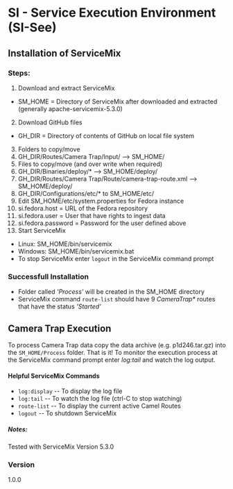 # SI - Service Execution Environment (SI-See)

## Installation of ServiceMix

### Steps:
1. Download and extract ServiceMix
 - SM_HOME = Directory of ServiceMix after downloaded and extracted (generally apache-servicemix-5.3.0)
2. Download GitHub files
  - GH_DIR = Directory of contents of GitHub on local file system
3. Folders to copy/move
  1. GH_DIR/Routes/Camera Trap/Input/ --> SM_HOME/
4. Files to copy/move (and over write when required)
  1. GH_DIR/Binaries/deploy/* --> SM_HOME/deploy/
  2. GH_DIR/Routes/Camera Trap/Route/camera-trap-route.xml --> SM_HOME/deploy/
  3. GH_DIR/Configurations/etc/* to SM_HOME/etc/
5. Edit SM_HOME/etc/system.properties for Fedora instance
  1. si.fedora.host = URL of the Fedora repository
  2. si.fedora.user = User that have rights to ingest data
  3. si.fedora.password = Password for the user defined above
6. Start ServiceMix
  - Linux: SM_HOME/bin/servicemix 
  - Windows: SM_HOME/bin/servicemix.bat
- To stop ServiceMix enter `logout` in the ServiceMix command prompt

### Successfull Installation
- Folder called _'Process'_ will be created in the SM_HOME directory
- ServiceMix command `route-list` should have 9 _CameraTrap*_ routes that have the status _'Started'_

## Camera Trap Execution
To process Camera Trap data copy the data archive (e.g. p1d246.tar.gz) into the `SM_HOME/Process` folder. That is it! To monitor the execution process at the ServiceMix command prompt enter _log:tail_ and watch the log output.

#### Helpful ServiceMix Commands
- `log:display` -- To display the log file
- `log:tail` -- To watch the log file (ctrl-C to stop watching)
- `route-list` -- To display the current active Camel Routes
- `logout` -- To shutdown ServiceMix

##### Notes: 
Tested with ServiceMix Version 5.3.0

### Version
1.0.0